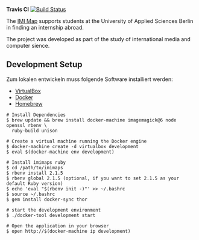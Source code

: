 **Travis CI**
[![Build Status](https://travis-ci.org/imimaps/imimaps.svg?branch=master)](https://travis-ci.org/imimaps/imimaps)

The [IMI Map](http://imi-map.f4.htw-berlin.de) supports students at the University of Applied Sciences Berlin in finding an internship abroad.

The project was developed as part of the study of international media and computer sience.

## Development Setup
Zum lokalen entwickeln muss folgende Software installiert werden:
- [VirtualBox](https://www.virtualbox.org/)
- [Docker](https://www.docker.com/)
- [Homebrew](http://brew.sh/)

```
# Install Dependencies
$ brew update && brew install docker-machine imagemagick@6 node openssl rbenv \
  ruby-build unison

# Create a virtual machine running the Docker engine
$ docker-machine create -d virtualbox development
$ eval $(docker-machine env development)

# Install imimaps ruby
$ cd /path/to/imimaps
$ rbenv install 2.1.5
$ rbenv global 2.1.5 (optional, if you want to set 2.1.5 as your default Ruby version)
$ echo 'eval "$(rbenv init -)"' >> ~/.bashrc
$ source ~/.bashrc
$ gem install docker-sync thor

# start the development environment
$ ./docker-tool development start

# Open the application in your browser
$ open http://$(docker-machine ip development)

